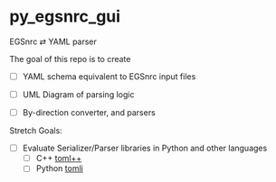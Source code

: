 # py_egsnrc_gui

EGSnrc ⇄ YAML parser

The goal of this repo is to create

- [ ] YAML schema equivalent to EGSnrc input files
- [ ] UML Diagram of parsing logic
- [ ] By-direction converter, and parsers


Stretch Goals:
- [ ] Evaluate Serializer/Parser libraries in Python and other languages
  - [ ] C++ [toml++](https://marzer.github.io/tomlplusplus/)
  - [ ] Python [tomli](https://pypi.org/project/tomli/)
